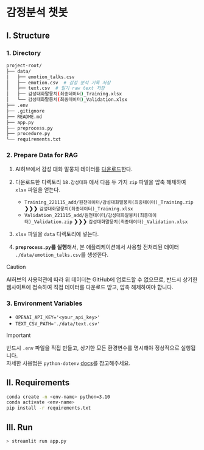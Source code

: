 # 감정분석 챗봇

## I. Structure

### 1. Directory

```bash
project-root/
├── data/
│   ├── emotion_talks.csv
│   ├── emotion.csv  # 감정 분석 기록 저장
│   ├── text.csv  # 일기 raw text 저장
│   ├── 감성대화말뭉치(최종데이터)_Training.xlsx
│   └── 감성대화말뭉치(최종데이터)_Validation.xlsx
├── .env
├── .gitignore
├── README.md
├── app.py
├── preprocess.py
├── procedure.py
└── requirements.txt
```

### 2. Prepare Data for RAG

<!-- 이는 General한 실행 방법입니다만, 채점의 편의를 위해서 조교님께 드리는 파일에는 data 폴더 및 예시데이터를 포함하였으니 이 과정은 무시하셔도 됩니다! -->

1. AI허브에서 감성 대화 말뭉치 데이터를 [다운로드](https://aihub.or.kr/aihubdata/data/view.do?dataSetSn=86)한다.  

2. 다운로드한 디렉토리 `18.감성대화` 에서 다음 두 가지 `zip` 파일을 압축 해제하여 `xlsx` 파일을 얻는다.  
    - `Training_221115_add/원천데이터/감성대화말뭉치(최종데이터)_Training.zip` ❯❯❯ `감성대화말뭉치(최종데이터)_Training.xlsx`
    - `Validation_221115_add/원천데이터/감성대화말뭉치(최종데이터)_Validation.zip` ❯❯❯ `감성대화말뭉치(최종데이터)_Validation.xlsx`

3. `xlsx` 파일을 `data` 디렉토리에 넣는다.  

4. **`preprocess.py`를 실행**해서, 본 애플리케이션에서 사용할 전처리된 데이터 `./data/emotion_talks.csv`를 생성한다.  

> [!CAUTION]
> AI허브의 사용약관에 따라 위 데이터는 GitHub에 업로드할 수 없으므로, 반드시 상기한 웹사이트에 접속하여 직접 데이터를 다운로드 받고, 압축 해제하여야 합니다.

### 3. Environment Variables

- `OPENAI_API_KEY='<your_api_key>'`
- `TEXT_CSV_PATH='./data/text.csv'`

> [!IMPORTANT]
> 반드시 `.env` 파일을 직접 만들고, 상기한 모든 환경변수를 명시해야 정상적으로 실행됩니다.  
> 자세한 사용법은 `python-dotenv` [docs](https://pypi.org/project/python-dotenv/)를 참고해주세요.

## II. Requirements

```bash
conda create -n <env-name> python=3.10
conda activate <env-name>
pip install -r requirements.txt
```

## III. Run

```bash
> streamlit run app.py
```
